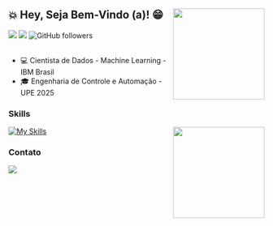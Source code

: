 ## :boom: Hey, Seja Bem-Vindo (a)! :grin: <img align='right' height="180em" src="https://github-readme-stats.vercel.app/api?username=cassialeaal&show_icons=true&theme=midnight-purple&include_all_commits=true&count_private=true"/>

![](https://komarev.com/ghpvc/?username=cassialeaal&color=000000)
![](https://estruyf-github.azurewebsites.net/api/VisitorHit?user=cassialeaal&countColorcountColor&countColor=%232979ff) ![GitHub followers](https://img.shields.io/github/followers/cassialeaal?label=Follow&style=social)
<br>
<br>
- :computer: Cientista de Dados - Machine Learning - IBM Brasil
- :mortar_board: Engenharia de Controle e Automação - UPE 2025

### Skills 
[![My Skills](https://skillicons.dev/icons?i=py,azure,java,maven,spring,mysql,c)](https://skillicons.dev) 
<img align='right' height="180em" src="https://github-readme-stats.vercel.app/api/top-langs/?username=cassialeaal&layout=compact&langs_count=7&theme=midnight-purple"/>

### Contato
<div>
<a href="https://www.linkedin.com/in/cassia-leal" target="_blank">
    <img src="https://img.shields.io/badge/-LinkedIn-%230077B5?style=for-the-badge&logo=linkedin&logoColor=white" target="_blank"></a>   
</div>
